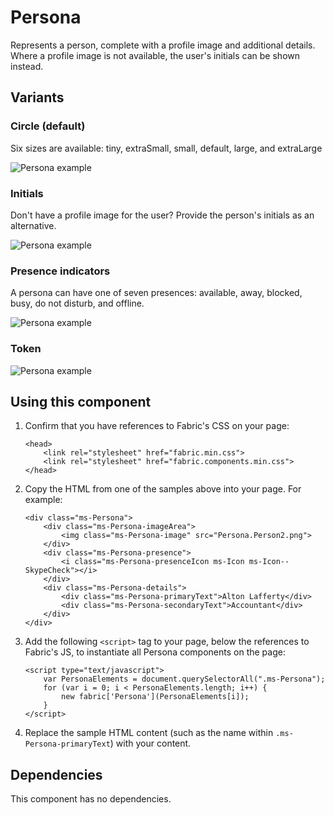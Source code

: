 # Persona
Represents a person, complete with a profile image and additional details. Where a profile image is not available, the user's initials can be shown instead.

## Variants

### Circle (default)
Six sizes are available: tiny, extraSmall, small, default, large, and extraLarge


![Persona example](https://raw.githubusercontent.com/OfficeDev/office-ui-fabric-js/master/ghdocs/component_images/Persona-circle.png)


### Initials
Don't have a profile image for the user? Provide the person's initials as an alternative.


![Persona example](https://raw.githubusercontent.com/OfficeDev/office-ui-fabric-js/master/ghdocs/component_images/Persona-initials.png)


### Presence indicators
A persona can have one of seven presences: available, away, blocked, busy, do not disturb, and offline.


![Persona example](https://raw.githubusercontent.com/OfficeDev/office-ui-fabric-js/master/ghdocs/component_images/Persona-presence.png)


### Token


![Persona example](https://raw.githubusercontent.com/OfficeDev/office-ui-fabric-js/master/ghdocs/component_images/Persona-facepile.png)


## Using this component
1. Confirm that you have references to Fabric's CSS on your page:
    ```
    <head>
        <link rel="stylesheet" href="fabric.min.css">
        <link rel="stylesheet" href="fabric.components.min.css">
    </head>
    ```

2. Copy the HTML from one of the samples above into your page. For example:

	```
    <div class="ms-Persona">
        <div class="ms-Persona-imageArea">
            <img class="ms-Persona-image" src="Persona.Person2.png">
        </div>
        <div class="ms-Persona-presence">
            <i class="ms-Persona-presenceIcon ms-Icon ms-Icon--SkypeCheck"></i>
        </div>
        <div class="ms-Persona-details">
            <div class="ms-Persona-primaryText">Alton Lafferty</div>
            <div class="ms-Persona-secondaryText">Accountant</div>
        </div>
    </div>
	```

3. Add the following `<script>` tag to your page, below the references to Fabric's JS, to instantiate all Persona components on the page:

	```
    <script type="text/javascript">
        var PersonaElements = document.querySelectorAll(".ms-Persona");
        for (var i = 0; i < PersonaElements.length; i++) {
            new fabric['Persona'](PersonaElements[i]);
        }
    </script>
	```

4. Replace the sample HTML content (such as the name within `.ms-Persona-primaryText`) with your content.

## Dependencies
This component has no dependencies.
